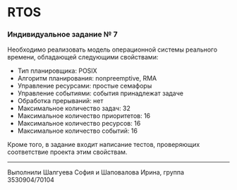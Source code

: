 # RTOS

### Индивидуальное задание № 7
Необходимо реализовать модель операционной системы реального времени, обладающей следующими свойствами:
+ Тип планировщика: POSIX
+ Алгоритм планирования: nonpreemptive, RMA
+ Управление ресурсами: простые семафоры 
+ Управление событиями: события принадлежат задаче
+ Обработка прерываний: нет
+ Максимальное количество задач: 32
+ Максимальное количество приоритетов: 16
+ Максимальное количество ресурсов: 16
+ Максимальное количество событий: 16

Кроме того, в задание входит написание тестов, проверяющих соответствие проекта этим свойствам.

***
Выполнили Шалгуева София и Шаповалова Ирина, группа 3530904/70104
